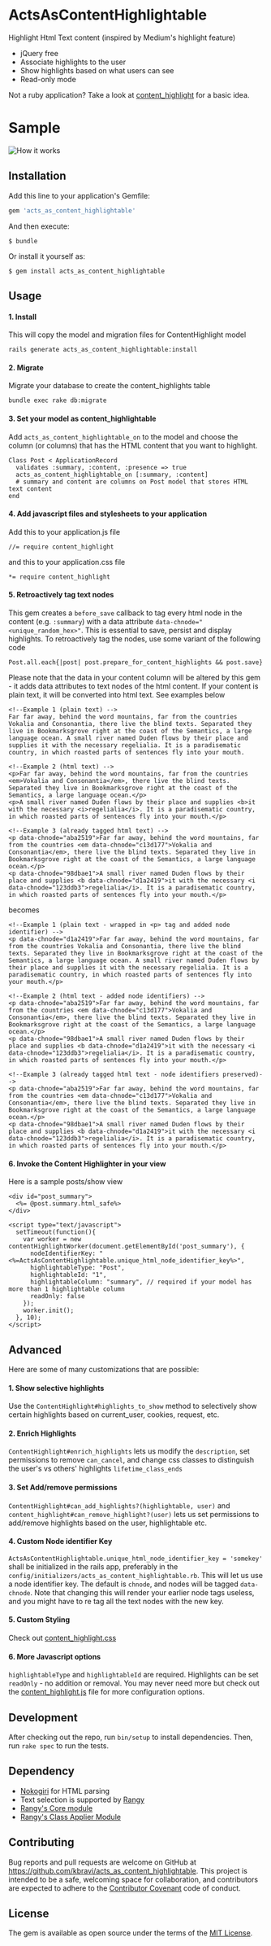 # ActsAsContentHighlightable

Highlight Html Text content (inspired by Medium's highlight feature)
* jQuery free
* Associate highlights to the user
* Show highlights based on what users can see
* Read-only mode

Not a ruby application? Take a look at [content_highlight](https://github.com/kbravi/content_highlight) for a basic idea.

# Sample
![How it works](http://i.imgur.com/xHBCBht.gif)

## Installation

Add this line to your application's Gemfile:

```ruby
gem 'acts_as_content_highlightable'
```

And then execute:

```
$ bundle
```

Or install it yourself as:

```
$ gem install acts_as_content_highlightable
```

## Usage

#### 1. Install
This will copy the model and migration files for ContentHighlight model

```
rails generate acts_as_content_highlightable:install
```

#### 2. Migrate
Migrate your database to create the content_highlights table

```
bundle exec rake db:migrate
```

#### 3. Set your model as content_highlightable
Add `acts_as_content_highlightable_on` to the model and choose the column (or columns) that has the HTML content that you want to highlight.

```
Class Post < ApplicationRecord
  validates :summary, :content, :presence => true
  acts_as_content_highlightable_on [:summary, :content]
  # summary and content are columns on Post model that stores HTML text content
end
```

#### 4. Add javascript files and stylesheets to your application
Add this to your application.js file
```
//= require content_highlight
```
and this to your application.css file
```
*= require content_highlight
```

#### 5. Retroactively tag text nodes
This gem creates a `before_save` callback to tag every html node in the content (e.g. `:summary`) with a data attribute `data-chnode="<unique_random_hex>"`. This is essential to save, persist and display highlights. To retroactively tag the nodes, use some variant of the following code
```
Post.all.each{|post| post.prepare_for_content_highlights && post.save}
```
Please note that the data in your content column will be altered by this gem - it adds data attributes to text nodes of the html content. If your content is plain text, it will be converted into html text. See examples below
```
<!--Example 1 (plain text) -->
Far far away, behind the word mountains, far from the countries Vokalia and Consonantia, there live the blind texts. Separated they live in Bookmarksgrove right at the coast of the Semantics, a large language ocean. A small river named Duden flows by their place and supplies it with the necessary regelialia. It is a paradisematic country, in which roasted parts of sentences fly into your mouth.

<!--Example 2 (html text) -->
<p>Far far away, behind the word mountains, far from the countries <em>Vokalia and Consonantia</em>, there live the blind texts. Separated they live in Bookmarksgrove right at the coast of the Semantics, a large language ocean.</p>
<p>A small river named Duden flows by their place and supplies <b>it with the necessary <i>regelialia</i>. It is a paradisematic country, in which roasted parts of sentences fly into your mouth.</p>

<!--Example 3 (already tagged html text) -->
<p data-chnode="aba2519">Far far away, behind the word mountains, far from the countries <em data-chnode="c13d177">Vokalia and Consonantia</em>, there live the blind texts. Separated they live in Bookmarksgrove right at the coast of the Semantics, a large language ocean.</p>
<p data-chnode="98dbae1">A small river named Duden flows by their place and supplies <b data-chnode="d1a2419">it with the necessary <i data-chnode="123ddb3">regelialia</i>. It is a paradisematic country, in which roasted parts of sentences fly into your mouth.</p>
```
becomes
```
<!--Example 1 (plain text - wrapped in <p> tag and added node identifier) -->
<p data-chnode="d1a2419">Far far away, behind the word mountains, far from the countries Vokalia and Consonantia, there live the blind texts. Separated they live in Bookmarksgrove right at the coast of the Semantics, a large language ocean. A small river named Duden flows by their place and supplies it with the necessary regelialia. It is a paradisematic country, in which roasted parts of sentences fly into your mouth.</p>

<!--Example 2 (html text - added node identifiers) -->
<p data-chnode="aba2519">Far far away, behind the word mountains, far from the countries <em data-chnode="c13d177">Vokalia and Consonantia</em>, there live the blind texts. Separated they live in Bookmarksgrove right at the coast of the Semantics, a large language ocean.</p>
<p data-chnode="98dbae1">A small river named Duden flows by their place and supplies <b data-chnode="d1a2419">it with the necessary <i data-chnode="123ddb3">regelialia</i>. It is a paradisematic country, in which roasted parts of sentences fly into your mouth.</p>

<!--Example 3 (already tagged html text - node identifiers preserved)-->
<p data-chnode="aba2519">Far far away, behind the word mountains, far from the countries <em data-chnode="c13d177">Vokalia and Consonantia</em>, there live the blind texts. Separated they live in Bookmarksgrove right at the coast of the Semantics, a large language ocean.</p>
<p data-chnode="98dbae1">A small river named Duden flows by their place and supplies <b data-chnode="d1a2419">it with the necessary <i data-chnode="123ddb3">regelialia</i>. It is a paradisematic country, in which roasted parts of sentences fly into your mouth.</p>
```

#### 6. Invoke the Content Highlighter in your view
Here is a sample posts/show view
```
<div id="post_summary">
  <%= @post.summary.html_safe%>
</div>

<script type="text/javascript">
  setTimeout(function(){
    var worker = new contentHighlightWorker(document.getElementById('post_summary'), {
      nodeIdentifierKey: "<%=ActsAsContentHighlightable.unique_html_node_identifier_key%>",
      highlightableType: "Post",
      highlightableId: "1",
      highlightableColumn: "summary", // required if your model has more than 1 highlightable column
      readOnly: false
    });
    worker.init();
  }, 10);
</script>

```

## Advanced
Here are some of many customizations that are possible:
#### 1. Show selective highlights
Use the `ContentHighlight#highlights_to_show` method to selectively show certain highlights based on current_user, cookies, request, etc.

#### 2. Enrich Highlights
`ContentHighlight#enrich_highlights` lets us modify the `description`, set permissions to remove `can_cancel`, and change css classes to distinguish the user's vs others' highlights `lifetime_class_ends`

#### 3. Set Add/remove permissions
`ContentHighlight#can_add_highlights?(highlightable, user)` and `content_highlight#can_remove_highlight?(user)` lets us set permissions to add/remove highlights based on the user, highlightable etc.

#### 4. Custom Node identifier Key
`ActsAsContentHighlightable.unique_html_node_identifier_key = 'somekey'` shall be initialized in the rails app, preferably in the `config/initializers/acts_as_content_highlightable.rb`. This will let us use a node identifier key. The default is `chnode`, and nodes will be tagged `data-chnode`. Note that changing this will render your earlier node tags useless, and you might have to re tag all the text nodes with the new key.

#### 5. Custom Styling
Check out [content_highlight.css](./vendor/assets/stylesheets/content_highlight.css)

#### 6. More Javascript options
`highlightableType` and `highlightableId` are required. Highlights can be set `readOnly` - no addition or removal. You may never need more but check out the [content_highlight.js](./vendor/assets/javascripts/content_highlight.js) file for more configuration options.

## Development

After checking out the repo, run `bin/setup` to install dependencies. Then, run `rake spec` to run the tests.

## Dependency

* [Nokogiri](https://github.com/sparklemotion/nokogiri) for HTML parsing
* Text selection is supported by [Rangy](https://www.github.com/timdown/rangy)
* [Rangy's Core module](https://github.com/timdown/rangy/blob/master/src/core/core.js)
* [Rangy's Class Applier Module](https://github.com/timdown/rangy/blob/master/src/modules/rangy-classapplier.js)


## Contributing

Bug reports and pull requests are welcome on GitHub at https://github.com/kbravi/acts_as_content_highlightable. This project is intended to be a safe, welcoming space for collaboration, and contributors are expected to adhere to the [Contributor Covenant](http://contributor-covenant.org) code of conduct.


## License

The gem is available as open source under the terms of the [MIT License](http://opensource.org/licenses/MIT).

